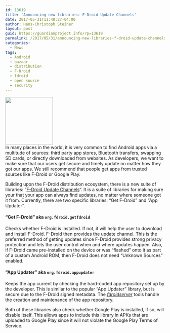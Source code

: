 ```yaml
---
id: 13619
title: 'Announcing new libraries: F-Droid Update Channels'
date: 2017-05-31T11:40:27-04:00
author: Hans-Christoph Steiner
layout: post
guid: https://guardianproject.info/?p=13619
permalink: /2017/05/31/announcing-new-libraries-f-droid-update-channels/
categories:
  - News
tags:
  - Android
  - bazaar
  - distribution
  - F-Droid
  - fdroid
  - open source
  - security
---
```

[<img src="https://guardianproject.info/wp-content/uploads/2017/05/refresh-525698_640-150x150.png" alt="" width="150" height="150" class="alignleft size-thumbnail wp-image-13626" srcset="https://guardianproject.info/wp-content/uploads/2017/05/refresh-525698_640-150x150.png 150w, https://guardianproject.info/wp-content/uploads/2017/05/refresh-525698_640-300x297.png 300w" sizes="(max-width: 150px) 100vw, 150px" />](https://guardianproject.info/wp-content/uploads/2017/05/refresh-525698_640.png)  
In many places in the world, it is very common to find Android apps via a multitude of sources: third party app stores, Bluetooth transfers, swapping SD cards, or directly downloaded from websites. As developers, we want to make sure that our users get secure and timely update no matter how they got our apps. We still recommend that people get apps from trusted sources like F-Droid or Google Play.

Building upon the F-Droid distribution ecosystem, there is a new suite of libraries: “<a href="https://gitlab.com/fdroid/update-channels/" target="_blank">F-Droid Update Channels</a>“. It is a suite of libraries for making sure your that your app can always find updates, no matter where someone got it from. Currently, there are two specific libraries: “Get F-Droid” and “App Updater”.

#### “Get F-Droid” aka `org.fdroid.getfdroid`

Checks whether F-Droid is installed. If not, it will help the user to download and install F-Droid. F-Droid then provides the update channel. This is the preferred method of getting updates since F-Droid provides strong privacy protection and lets the user control when and where updates happen. Also, if F-Droid came pre-installed on the device or was “flashed” onto it as part of a custom Android ROM, then F-Droid does not need “Unknown Sources” enabled.

#### “App Updater” aka `org.fdroid.appupdater`

Keeps the app current by checking the hard-coded app repository set up by the developer. This is similar to the popular “App Updater” library, but is secure due to the F-Droid signed metadata. The _<a href="https://gitlab.com/fdroid/fdroidserver" target="_blank">fdroidserver</a>_ tools handle the creation and maintenance of the app repository.

Both of these libraries also check whether Google Play is installed, if so, will disable itself. This allows apps to include this library in APKs that are uploaded to Google Play since it will not violate the Google Play Terms of Service.